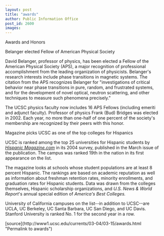 ```yaml
---
layout: post
title: "awards"
author: Public Information Office
post_id: 2600
images:
---
```


<p class="pagehead">
  Awards and Honors
</p>
<p>
  <span class="sectionhead">Belanger elected Fellow of American Physical Society</span><br>
</p>
<p>
  David Belanger, professor of physics, has been elected a Fellow of the American Physical Society (APS), a major recognition of professional accomplishment from the leading organization of physicists. Belanger's research interests include phase transitions in magnetic systems. The citation from the APS recognizes Belanger for "investigations of critical behavior near phase transitions in pure, random, and frustrated systems, and for the development of novel optical, neutron scattering, and other techniques to measure such phenomena precisely."<br>
</p>
<p>
  The UCSC physics faculty now includes 16 APS Fellows (including emeriti and adjunct faculty). Professor of physics Frank (Bud) Bridges was elected in 2002. Each year, no more than one-half of one percent of the society's membership are recognized by their peers with this honor.
</p>
<p class="sectionhead">
  Magazine picks UCSC as one of the top colleges for Hispanics
</p>
<p>
  UCSC is ranked among the top 25 universities for Hispanic students by <a href="http://www.hispaniconline.com/magazine/"><i>Hispanic Magazine.com</i></a> in its 2004 survey, published in the March issue of the publication. The campus was ranked 19th in the nation in its first appearance on the list.
</p>
<p>
  The magazine looks at schools whose student populations are at least 8 percent Hispanic. The rankings are based on academic reputation as well as information about freshman retention rates, minority enrollments, and graduation rates for Hispanic students. Data was drawn from the colleges themselves, Hispanic scholarship organizations, and <i>U.S. News &amp; World Report</i>'s annual special edition of <i>America's Best Colleges.</i>
</p>
<p>
  University of California campuses on the list--in addition to UCSC--are UCLA, UC Berkeley, UC Santa Barbara, UC San Diego, and UC Davis. Stanford University is ranked No. 1 for the second year in a row.
</p>
<p>

</p>
<p>

</p>
[source](http://www1.ucsc.edu/currents/03-04/03-15/awards.html "Permalink to awards")
